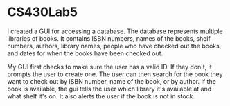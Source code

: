 # CS430Lab5
I created a GUI for accessing a database. The database represents multiple libraries of books. It contains ISBN numbers, names of the books, shelf numbers, authors, library names, people who have checked out the books, and dates for when the books have been checked out. 

My GUI first checks to make sure the user has a valid ID. If they don't, it prompts the user to create one. The user can then search for the book they want to check out by ISBN number, name of the book, or by author. If the book is available, the gui tells the user which library it's available at and what shelf it's on. It also alerts the user if the book is not in stock.
